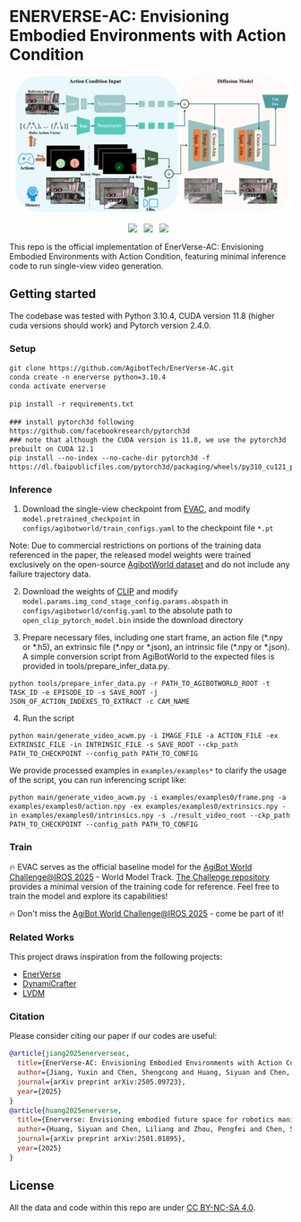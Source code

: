# ENERVERSE-AC: Envisioning Embodied Environments with Action Condition

<div id="top" align="center">

![Framework](imgs/overview.png)

 <a href='https://arxiv.org/abs/2505.09723'><img src='https://img.shields.io/badge/arXiv-2505.09723-b31b1b.svg'></a> &nbsp; <a href='https://annaj2178.github.io/EnerverseAC.github.io'><img src='https://img.shields.io/badge/Site-EnerVerseAC-blue'></a> &nbsp;  <a href='https://huggingface.co/agibot-world/EnerVerse-AC'><img src='https://img.shields.io/badge/%F0%9F%A4%97%20Hugging%20Face-Weight-blue'></a> &nbsp;


</div>

This repo is the official implementation of EnerVerse-AC: Envisioning Embodied Environments with Action Condition, featuring minimal inference code to run single-view video generation.


## Getting started

The codebase was tested with Python 3.10.4, CUDA version 11.8 (higher cuda versions should work) and Pytorch version 2.4.0.

### Setup
```
git clone https://github.com/AgibotTech/EnerVerse-AC.git
conda create -n enerverse python=3.10.4
conda activate enerverse

pip install -r requirements.txt

### install pytorch3d following https://github.com/facebookresearch/pytorch3d
### note that although the CUDA version is 11.8, we use the pytorch3d prebuilt on CUDA 12.1
pip install --no-index --no-cache-dir pytorch3d -f https://dl.fbaipublicfiles.com/pytorch3d/packaging/wheels/py310_cu121_pyt240/download.html

```

### Inference

1. Download the single-view checkpoint from [EVAC](https://huggingface.co/agibot-world/EnerVerse-AC), and modify ``model.pretrained_checkpoint`` in ``configs/agibotworld/train_configs.yaml`` to the checkpoint file ``*.pt``

Note: Due to commercial restrictions on portions of the training data referenced in the paper, the released model weights were trained exclusively on the open-source [AgibotWorld dataset](https://github.com/OpenDriveLab/AgiBot-World) and do not include any failure trajectory data.

2. Download the weights of [CLIP](https://huggingface.co/laion/CLIP-ViT-H-14-laion2B-s32B-b79K) and modify ``model.params.img_cond_stage_config.params.abspath`` in ``configs/agibotworld/config.yaml`` to the absolute path to ``open_clip_pytorch_model.bin`` inside the download directory

3. Prepare necessary files, including one start frame, an action file (\*.npy or \*.h5), an extrinsic file (\*.npy or \*.json), an intrinsic file (\*.npy or \*.json). A simple conversion script from AgiBotWorld to the expected files is provided in tools/prepare_infer_data.py.

```
python tools/prepare_infer_data.py -r PATH_TO_AGIBOTWORLD_ROOT -t TASK_ID -e EPISODE_ID -s SAVE_ROOT -j JSON_OF_ACTION_INDEXES_TO_EXTRACT -c CAM_NAME
```

4. Run the script

```
python main/generate_video_acwm.py -i IMAGE_FILE -a ACTION_FILE -ex EXTRINSIC_FILE -in INTRINSIC_FILE -s SAVE_ROOT --ckp_path PATH_TO_CHECKPOINT --config_path PATH_TO_CONFIG
```

We provide processed examples in ``examples/examples*`` to clarify the usage of the script, you can run inferencing script like:
```
python main/generate_video_acwm.py -i examples/examples0/frame.png -a examples/examples0/action.npy -ex examples/examples0/extrinsics.npy -in examples/examples0/intrinsics.npy -s ./result_video_root --ckp_path PATH_TO_CHECKPOINT --config_path PATH_TO_CONFIG
```

### Train

🔥 EVAC serves as the official baseline model for the [AgiBot World Challenge@IROS 2025](https://agibot-world.com/challenge) - World Model Track. [The Challenge repository](https://github.com/AgibotTech/AgiBotWorldChallengeIROS2025-WorldModelBaseline) provides a minimal version of the training code for reference. Feel free to train the model and explore its capabilities!

🔥 Don't miss the [AgiBot World Challenge@IROS 2025](https://agibot-world.com/challenge) - come be part of it!


### Related Works
This project draws inspiration from the following projects:
- [EnerVerse](https://sites.google.com/view/enerverse)
- [DynamiCrafter](https://github.com/Doubiiu/DynamiCrafter)
- [LVDM](https://github.com/YingqingHe/LVDM)



### Citation
Please consider citing our paper if our codes are useful:
```bib
@article{jiang2025enerverseac,
  title={EnerVerse-AC: Envisioning Embodied Environments with Action Condition},
  author={Jiang, Yuxin and Chen, Shengcong and Huang, Siyuan and Chen, Liliang and Zhou, Pengfei and Liao, Yue and He, Xindong and Liu, Chiming and Li, Hongsheng and Yao, Maoqing and Ren, Guanghui},
  journal={arXiv preprint arXiv:2505.09723},
  year={2025}
}
@article{huang2025enerverse,
  title={Enerverse: Envisioning embodied future space for robotics manipulation},
  author={Huang, Siyuan and Chen, Liliang and Zhou, Pengfei and Chen, Shengcong and Jiang, Zhengkai and Hu, Yue and Liao, Yue and Gao, Peng and Li, Hongsheng and Yao, Maoqing and others},
  journal={arXiv preprint arXiv:2501.01895},
  year={2025}
}
```


## License
All the data and code within this repo are under [CC BY-NC-SA 4.0](https://creativecommons.org/licenses/by-nc-sa/4.0/).
